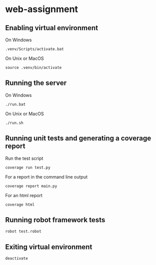 # web-assignment

## Enabling virtual environment
On Windows
```shell
.venv/Scripts/activate.bat
```

On Unix or MacOS
```shell
source .venv/bin/activate
```

## Running the server
On Windows
```shell
./run.bat
```

On Unix or MacOS
```shell
./run.sh
```

## Running unit tests and generating a coverage report
Run the test script
```shell
coverage run test.py
```

For a report in the command line output
```shell
coverage report main.py
```

For an html report
```shell
coverage html
```

## Running robot framework tests
```shell
robot test.robot
```

## Exiting virtual environment
```shell
deactivate
```
